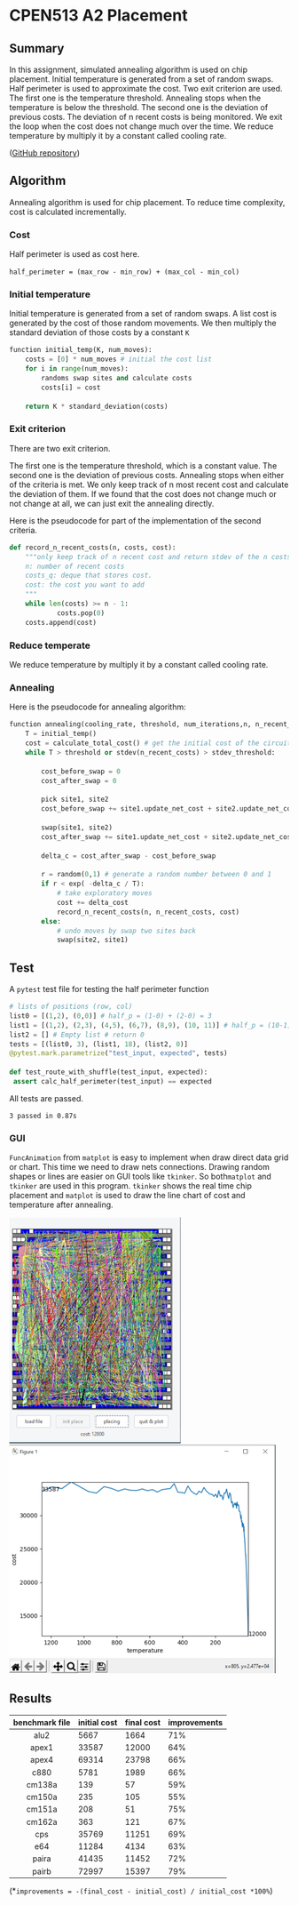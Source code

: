 # CPEN513 A2 Placement
## Summary

In this assignment, simulated annealing algorithm is used on chip placement. Initial temperature is generated from a set of random swaps.  Half perimeter is used to approximate the cost. Two exit criterion are used. The first one is the temperature threshold.   Annealing stops when the temperature is below the threshold. The second one is the deviation of previous costs.  The deviation of n recent costs is  being monitored. We exit the loop when the cost does not change much over the time.  We reduce temperature by multiply it by a constant called cooling rate.

([GitHub repository](https://github.com/TAN-ZIXUAN/CPEN513/tree/main/placement))

## Algorithm

Annealing algorithm is used for chip placement. To reduce time complexity, cost is calculated incrementally.  

### Cost

Half perimeter is used as cost here.

`half_perimeter = (max_row - min_row) + (max_col - min_col) `

### Initial temperature

Initial temperature is generated from a set of random swaps. A list cost is generated by the cost of those random movements. We then multiply the standard deviation of those costs by a constant `K`

```python
function initial_temp(K, num_moves):
    costs = [0] * num_moves # initial the cost list
    for i in range(num_moves):
        randoms swap sites and calculate costs
    	costs[i] = cost
        
    return K * standard_deviation(costs)
```

### Exit criterion

There are two exit criterion.

The first one is the temperature threshold, which is a constant value. The second one is the deviation of previous costs.  Annealing stops when either of the criteria is met. We only keep track of n most recent cost and calculate the deviation of them. If we found that the cost does not change much or not change at all, we can just exit the annealing directly.

Here is the pseudocode for part of the implementation of the second criteria.

```python 
def record_n_recent_costs(n, costs, cost):
    """only keep track of n recent cost and return stdev of the n costs
    n: number of recent costs
    costs_q: deque that stores cost.
    cost: the cost you want to add
    """
    while len(costs) >= n - 1:
            costs.pop(0)
    costs.append(cost)
```

### Reduce temperate

We reduce temperature by multiply it by a constant called cooling rate.

### Annealing

Here is the pseudocode for annealing algorithm:

```python
function annealing(cooling_rate, threshold, num_iterations,n, n_recent_costs, stdev_threshold):
    T = initial_temp()
    cost = calculate_total_cost() # get the initial cost of the circuit
    while T > threshold or stdev(n_recent_costs) > stdev_threshold:
        
        cost_before_swap = 0
        cost_after_swap = 0
        
        pick site1, site2
        cost_before_swap += site1.update_net_cost + site2.update_net_cost # we only update cost related to the two sites
        
        swap(site1, site2)
        cost_after_swap += site1.update_net_cost + site2.update_net_cost
        
        delta_c = cost_after_swap - cost_before_swap
        
        r = random(0,1) # generate a random number between 0 and 1
        if r < exp( -delta_c / T):
            # take exploratory moves
            cost += delta_cost
            record_n_recent_costs(n, n_recent_costs, cost)
        else:
            # undo moves by swap two sites back
            swap(site2, site1)
```



## Test

A `pytest` test file for testing the half perimeter function

 ```python
# lists of positions (row, col)
list0 = [(1,2), (0,0)] # half_p = (1-0) + (2-0) = 3
list1 = [(1,2), (2,3), (4,5), (6,7), (8,9), (10, 11)] # half_p = (10-1) + (11-2) = 18
list2 = [] # Empty list # return 0
tests = [(list0, 3), (list1, 18), (list2, 0)]
@pytest.mark.parametrize("test_input, expected", tests)

def test_route_with_shuffle(test_input, expected):
  assert calc_half_perimeter(test_input) == expected
 ```

All tests are passed.

```
3 passed in 0.87s 
```



### GUI

`FuncAnimation` from `matplot` is easy to implement when draw direct data grid or chart. This time we need to draw nets connections.  Drawing random shapes or lines are easier on GUI tools like `tkinker`. So both`matplot` and `tkinker` are used in this program.  `tkinker` shows the real time chip placement and `matplot` is used to draw the line chart of cost and temperature after annealing.

<img src="A2 placement.assets/image-20210221230137452.png" alt="image-20210221230137452" style="zoom:50%;" /><img src="A2 placement.assets/image-20210221230308000.png" alt="image-20210221230308000" style="zoom: 50%;" />



## Results

| benchmark file | initial cost | final cost | improvements |
| :------------: | ------------ | ---------- | ------------ |
|      alu2      | 5667         | 1664       | 71%          |
|     apex1      | 33587        | 12000      | 64%          |
|     apex4      | 69314        | 23798      | 66%          |
|      c880      | 5781         | 1989       | 66%          |
|     cm138a     | 139          | 57         | 59%          |
|     cm150a     | 235          | 105        | 55%          |
|     cm151a     | 208          | 51         | 75%          |
|     cm162a     | 363          | 121        | 67%          |
|      cps       | 35769        | 11251      | 69%          |
|      e64       | 11284        | 4134       | 63%          |
|     paira      | 41435        | 11452      | 72%          |
|     pairb      | 72997        | 15397      | 79%          |

(*`improvements = -(final_cost - initial_cost) / initial_cost *100%`)